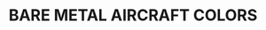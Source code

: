 ---
layout: product
title: "BARE METAL AIRCRAFT COLORS"
price: "1800" 
desc: "Set boja"
img_path: "/assets/img/A.MIG-7216.jpg"
brand: "AMMO"
available: false
special_offer: false
new: false
soon: false
cat: "020000"
subcat: "020100"
subsubcat: "020102"
sifra: "A.MIG-7216"
popular: true
---
